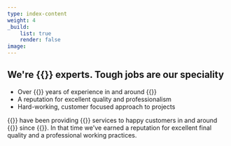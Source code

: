 ```yaml
---
type: index-content
weight: 4
_build:
    list: true
    render: false
image:
---
```


## We're **{{<industry>}} experts**. Tough jobs are our speciality

* Over {{<years>}} years of experience in and around {{<towncity>}}
* A reputation for excellent quality and professionalism
* Hard-working, customer focused approach to projects

{{<companyname>}} have been providing {{<industry>}} services to happy customers in and around {{<towncity>}} since {{<years>}}. In that time we've earned a reputation for excellent final quality and a professional working practices.
